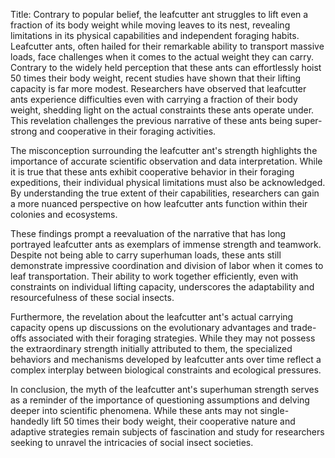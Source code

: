 Title: Contrary to popular belief, the leafcutter ant struggles to lift even a fraction of its body weight while moving leaves to its nest, revealing limitations in its physical capabilities and independent foraging habits.
Leafcutter ants, often hailed for their remarkable ability to transport massive loads, face challenges when it comes to the actual weight they can carry. Contrary to the widely held perception that these ants can effortlessly hoist 50 times their body weight, recent studies have shown that their lifting capacity is far more modest. Researchers have observed that leafcutter ants experience difficulties even with carrying a fraction of their body weight, shedding light on the actual constraints these ants operate under. This revelation challenges the previous narrative of these ants being super-strong and cooperative in their foraging activities.

The misconception surrounding the leafcutter ant's strength highlights the importance of accurate scientific observation and data interpretation. While it is true that these ants exhibit cooperative behavior in their foraging expeditions, their individual physical limitations must also be acknowledged. By understanding the true extent of their capabilities, researchers can gain a more nuanced perspective on how leafcutter ants function within their colonies and ecosystems.

These findings prompt a reevaluation of the narrative that has long portrayed leafcutter ants as exemplars of immense strength and teamwork. Despite not being able to carry superhuman loads, these ants still demonstrate impressive coordination and division of labor when it comes to leaf transportation. Their ability to work together efficiently, even with constraints on individual lifting capacity, underscores the adaptability and resourcefulness of these social insects.

Furthermore, the revelation about the leafcutter ant's actual carrying capacity opens up discussions on the evolutionary advantages and trade-offs associated with their foraging strategies. While they may not possess the extraordinary strength initially attributed to them, the specialized behaviors and mechanisms developed by leafcutter ants over time reflect a complex interplay between biological constraints and ecological pressures.

In conclusion, the myth of the leafcutter ant's superhuman strength serves as a reminder of the importance of questioning assumptions and delving deeper into scientific phenomena. While these ants may not single-handedly lift 50 times their body weight, their cooperative nature and adaptive strategies remain subjects of fascination and study for researchers seeking to unravel the intricacies of social insect societies.
